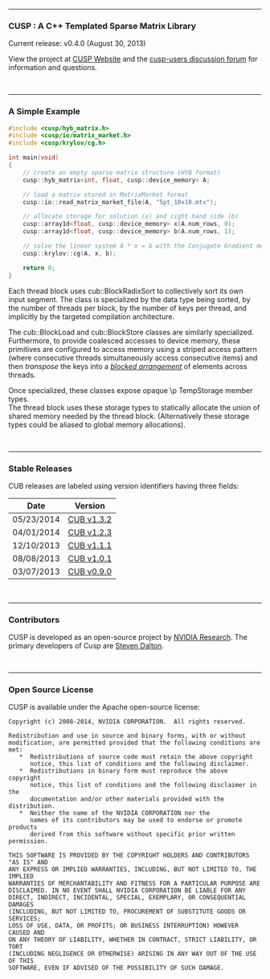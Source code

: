 <hr>
<h3>CUSP : A C++ Templated Sparse Matrix Library</h3>

Current release: v0.4.0 (August 30, 2013)

View the project at [CUSP Website](http://cusplibrary.github.com/cusplibrary) and the [cusp-users discussion forum](http://groups.google.com/group/cusp-users) for information and questions.

<br><hr>
<h3>A Simple Example</h3>

```C++
#include <cusp/hyb_matrix.h>
#include <cusp/io/matrix_market.h>
#include <cusp/krylov/cg.h>

int main(void)
{
    // create an empty sparse matrix structure (HYB format)
    cusp::hyb_matrix<int, float, cusp::device_memory> A;

    // load a matrix stored in MatrixMarket format
    cusp::io::read_matrix_market_file(A, "5pt_10x10.mtx");

    // allocate storage for solution (x) and right hand side (b)
    cusp::array1d<float, cusp::device_memory> x(A.num_rows, 0);
    cusp::array1d<float, cusp::device_memory> b(A.num_rows, 1);

    // solve the linear system A * x = b with the Conjugate Gradient method
    cusp::krylov::cg(A, x, b);

    return 0;
}
```

Each thread block uses cub::BlockRadixSort to collectively sort 
its own input segment.  The class is specialized by the 
data type being sorted, by the number of threads per block, by the number of 
keys per thread, and implicitly by the targeted compilation architecture.  

The cub::BlockLoad and cub::BlockStore classes are similarly specialized.    
Furthermore, to provide coalesced accesses to device memory, these primitives are 
configured to access memory using a striped access pattern (where consecutive threads 
simultaneously access consecutive items) and then <em>transpose</em> the keys into 
a [<em>blocked arrangement</em>](index.html#sec4sec3) of elements across threads. 

Once specialized, these classes expose opaque \p TempStorage member types.  
The thread block uses these storage types to statically allocate the union of 
shared memory needed by the thread block.  (Alternatively these storage types 
could be aliased to global memory allocations).

<br><hr>
<h3>Stable Releases</h3>

CUB releases are labeled using version identifiers having three fields: 
 
| Date | Version |
| ---- | ------- |
| 05/23/2014 | [CUB v1.3.2](https://github.com/NVlabs/cub/archive/1.3.2.zip) |
| 04/01/2014 | [CUB v1.2.3](https://github.com/NVlabs/cub/archive/1.2.3.zip) |
| 12/10/2013 | [CUB v1.1.1](https://github.com/NVlabs/cub/archive/1.1.1.zip) |
| 08/08/2013 | [CUB v1.0.1](https://github.com/NVlabs/cub/archive/1.0.1.zip) |
| 03/07/2013 | [CUB v0.9.0](https://github.com/NVlabs/cub/archive/0.9.zip) |


<br><hr>
<h3>Contributors</h3>

CUSP is developed as an open-source project by [NVIDIA Research](http://research.nvidia.com).
The primary developers of Cusp are [Steven Dalton](http://research.nvidia.com/users/steven-dalton).

<br><hr>
<h3>Open Source License</h3>

CUSP is available under the Apache open-source license:

```
Copyright (c) 2008-2014, NVIDIA CORPORATION.  All rights reserved.

Redistribution and use in source and binary forms, with or without
modification, are permitted provided that the following conditions are met:
   *  Redistributions of source code must retain the above copyright
      notice, this list of conditions and the following disclaimer.
   *  Redistributions in binary form must reproduce the above copyright
      notice, this list of conditions and the following disclaimer in the
      documentation and/or other materials provided with the distribution.
   *  Neither the name of the NVIDIA CORPORATION nor the
      names of its contributors may be used to endorse or promote products
      derived from this software without specific prior written permission.

THIS SOFTWARE IS PROVIDED BY THE COPYRIGHT HOLDERS AND CONTRIBUTORS "AS IS" AND
ANY EXPRESS OR IMPLIED WARRANTIES, INCLUDING, BUT NOT LIMITED TO, THE IMPLIED
WARRANTIES OF MERCHANTABILITY AND FITNESS FOR A PARTICULAR PURPOSE ARE
DISCLAIMED. IN NO EVENT SHALL NVIDIA CORPORATION BE LIABLE FOR ANY
DIRECT, INDIRECT, INCIDENTAL, SPECIAL, EXEMPLARY, OR CONSEQUENTIAL DAMAGES
(INCLUDING, BUT NOT LIMITED TO, PROCUREMENT OF SUBSTITUTE GOODS OR SERVICES;
LOSS OF USE, DATA, OR PROFITS; OR BUSINESS INTERRUPTION) HOWEVER CAUSED AND
ON ANY THEORY OF LIABILITY, WHETHER IN CONTRACT, STRICT LIABILITY, OR TORT
(INCLUDING NEGLIGENCE OR OTHERWISE) ARISING IN ANY WAY OUT OF THE USE OF THIS
SOFTWARE, EVEN IF ADVISED OF THE POSSIBILITY OF SUCH DAMAGE.
